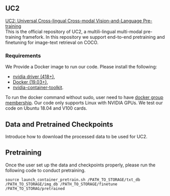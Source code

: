 ## UC2
[UC2: Universal Cross-lingual Cross-modal Vision-and-Language Pre-training](https://arxiv.org/abs/2104.00332)
<br/>
This  is the official repository of  UC2, a multili-lingual multi-modal pre-training framefork. In this repository we support end-to-end pretraining and finetuning for image-text retrieval on COCO. 

### Requirements
We Provide a Docker image to run our code. Please install the following:
- [nvidia driver (418+)](https://docs.nvidia.com/cuda/cuda-installation-guide-linux/index.html#package-manager-installation),
- [Docker (19.03+)](https://docs.docker.com/engine/install/ubuntu/),
- [nvidia-container-toolkit](https://github.com/NVIDIA/nvidia-docker#quickstart).

To run the docker command without sudo, user need to have [docker group membership](https://docs.docker.com/engine/install/linux-postinstall/). Our code only supports Linux with NVIDIA GPUs. We test our code on Ubuntu 18.04 and V100 cards.

## Data and Pretrained Checkpoints

Introduce how to download the processed data to be used for UC2.

## Pretraining
Once the user set up the data and checkpoints properly, please  run the following code to conduct pretraining.
```
source launch_container_pretrain.sh /PATH_TO_STORAGE/txt_db /PATH_TO_STORAGE/img_db /PATH_TO_STORAGE/finetune /PATH_TO_STORAG/pretrained
```
